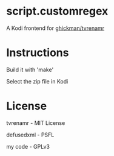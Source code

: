 # script.customregex
A Kodi frontend for [ghickman/tvrenamr](https://github.com/ghickman/tvrenamr)

# Instructions
Build it with 'make'

Select the zip file in Kodi

# License
tvrenamr - MIT License

defusedxml - PSFL

my code - GPLv3
